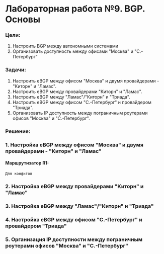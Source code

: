 # Лабораторная работа №9. BGP. Основы
### Цели:
1. Настроить BGP между автономными системами
2. Организовать доступность между офисами "Москва" и "С.-Петербург"

### Задачи:
1. Настроить eBGP между офисом "Москва" и двумя провайдерами - "Киторн" и "Ламас".
2. Настроить eBGP между провайдерами "Киторн" и "Ламас".
3. Настроить eBGP между "Ламас"/"Киторн" и "Триада".
4. Настроить eBGP между офисом "С.-Петербург" и провайдером "Триада".
5. Организовать IP доступность между пограничным роутерами офисов "Москва" и "С.-Петербург".

### Решение:
### 1. Настройка eBGP между офисом "Москва" и двумя провайдерами - "Киторн" и "Ламас"

#### Маршрутизатор R1:
```
Для конфигов
```

### 2. Настройка eBGP между провайдерами "Киторн" и "Ламас"

### 3. Настройка eBGP между "Ламас"/"Киторн" и "Триада"

### 4. Настройка eBGP между офисом "С.-Петербург" и провайдером "Триада"

### 5. Организация IP доступности между пограничным роутерами офисов "Москва" и "С.-Петербург"
